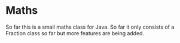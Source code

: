 Maths
=====
So far this is a small maths class for Java. 
So far it only consists of a Fraction class so far but more features are being added.
